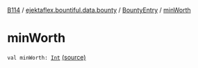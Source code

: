 [B114](../../index.md) / [ejektaflex.bountiful.data.bounty](../index.md) / [BountyEntry](index.md) / [minWorth](./min-worth.md)

# minWorth

`val minWorth: `[`Int`](https://kotlinlang.org/api/latest/jvm/stdlib/kotlin/-int/index.html) [(source)](https://github.com/ejektaflex/Bountiful/tree/develop/src/main/kotlin/ejektaflex/bountiful/data/bounty/BountyEntry.kt#L54)